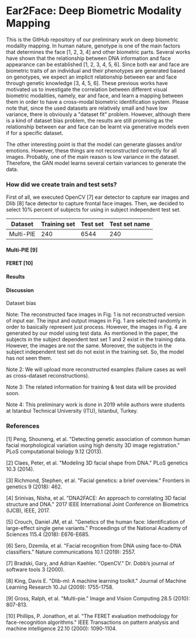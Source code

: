 # Ear2Face: Deep Biometric Modality Mapping

This is the GitHub repository of our preliminary work on deep biometric modality mapping. In human nature, genotype is one of the main factors that determines the face [1, 2, 3, 4] and other biometric parts. Several works have shown that the relationship between DNA information and face appearance can be established [1, 2, 3, 4, 5, 6]. Since both ear and face are biometric traits of an individual and their phenotypes are generated based on genotypes, we expect an implicit relationship between ear and face through genetic knowledge [3, 4, 5, 6]. These previous works have motivated us to investigate the correlation between different visual biometric modalities, namely, ear and face, and learn a mapping between them in order to have a cross-modal biometric identification system. Please note that, since the used datasets are relatively small and have low variance, there is obviously a "dataset fit" problem. However, although there is a kind of dataset bias problem, the results are still promising as the relationship between ear and face can be learnt via generative models even if for a specific dataset.

The other interesting point is that the model can generate glasses and/or emotions. However, these things are not reconstructed correctly for all images. Probably, one of the main reason is low variance in the dataset. Therefore, the GAN model learns several certain variances to generate the data.

### How did we create train and test sets?

First of all, we executed OpenCV [7] ear detector to capture ear images and Dlib [8] face detector to capture frontal face images. Then, we decided to select 10% percent of subjects for using in subject independent test set. 

Dataset | Training set | Test set | Test set name 
--- | --- | --- | --- 
Multi-PIE | 240 | 6544 | 240 | 1677 | Subject dependent test set 1

#### Multi-PIE [9]

#### FERET [10]

#### Results

#### Discussion

Dataset bias

Note: The reconstructed face images in Fig. 1 is not reconstructed version of input ear. The input and output images in Fig. 1 are selected randomly in order to basically represent just process. However, the images in Fig. 4 are generated by our model using test data. As mentioned in the paper, the subjects in the subject dependent test set 1 and 2 exist in the training data. However, the images are not the same. Moreover, the subjects in the subject independent test set do not exist in the training set. So, the model has not seen them.

Note 2: We will upload more reconstructed examples (failure cases as well as cross-dataset reconstructions).

Note 3: The related information for training & test data will be provided soon.

Note 4: This preliminary work is done in 2019 while authors were students at Istanbul Technical University (ITU), Istanbul, Turkey.

### References

[1] Peng, Shouneng, et al. "Detecting genetic association of common human facial morphological variation using high density 3D image registration." PLoS computational biology 9.12 (2013).

[2] Claes, Peter, et al. "Modeling 3D facial shape from DNA." PLoS genetics 10.3 (2014).

[3] Richmond, Stephen, et al. "Facial genetics: a brief overview." Frontiers in genetics 9 (2018): 462.

[4] Srinivas, Nisha, et al. "DNA2FACE: An approach to correlating 3D facial structure and DNA." 2017 IEEE International Joint Conference on Biometrics (IJCB), IEEE, 2017.

[5] Crouch, Daniel JM, et al. "Genetics of the human face: Identification of large-effect single gene variants." Proceedings of the National Academy of Sciences 115.4 (2018): E676-E685.

[6] Sero, Dzemila, et al. "Facial recognition from DNA using face-to-DNA classifiers." Nature communications 10.1 (2019): 2557.

[7] Bradski, Gary, and Adrian Kaehler. "OpenCV." Dr. Dobb’s journal of software tools 3 (2000).

[8] King, Davis E. "Dlib-ml: A machine learning toolkit." Journal of Machine Learning Research 10.Jul (2009): 1755-1758.

[9] Gross, Ralph, et al. "Multi-pie." Image and Vision Computing 28.5 (2010): 807-813.

[10] Phillips, P. Jonathon, et al. "The FERET evaluation methodology for face-recognition algorithms." IEEE Transactions on pattern analysis and machine intelligence 22.10 (2000): 1090-1104.
